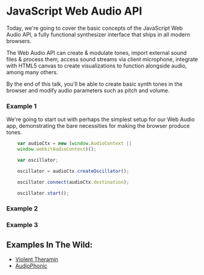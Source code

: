 # JavaScript Web Audio API

Today, we're going to cover the basic concepts of the JavaScript Web Audio API, a fully functional synthesizer interface that ships in all modern browsers.

The Web Audio API can create & modulate tones, import external sound files & process them, access sound streams via client microphone, integrate with HTML5 canvas to create visualizations to function alongside audio, among many others.

By the end of this talk, you'll be able to create basic synth tones in the browser and modify audio parameters such as pitch and volume.

### Example 1

We're going to start out with perhaps the simplest setup for our Web Audio app, demonstrating the bare necessities for making the browser produce tones.

```js   
    var audioCtx = new (window.AudioContext ||
    window.webkitAudioContext)();

    var oscillator;

    oscillator = audioCtx.createOscillator();

    oscillator.connect(audioCtx.destination);

    oscillator.start();
```

### Example 2

### Example 3


## Examples In The Wild:

* [Violent Theramin](https://mdn.github.io/violent-theremin/)
* [AudioPhonic](https://stevekinney.github.io/audiophonic/)

